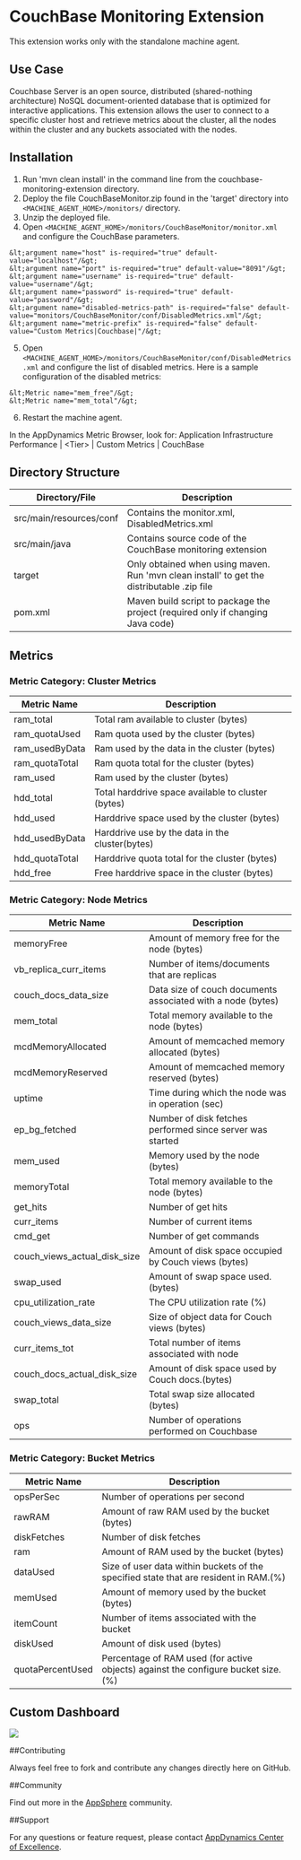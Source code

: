 CouchBase Monitoring Extension
============================

This extension works only with the standalone machine agent.

## Use Case

Couchbase Server is an open source, distributed (shared-nothing architecture) NoSQL document-oriented database that is optimized for interactive applications. This extension allows the user to connect to a specific cluster host and retrieve metrics about the cluster, all the nodes within the cluster and any buckets associated with the nodes.  

## Installation

1. Run 'mvn clean install' in the command line from the couchbase-monitoring-extension directory.
2. Deploy the file CouchBaseMonitor.zip found in the 'target' directory into `<MACHINE_AGENT_HOME>/monitors/` directory.
3. Unzip the deployed file.
4. Open `<MACHINE_AGENT_HOME>/monitors/CouchBaseMonitor/monitor.xml` and configure the CouchBase parameters.
```
&lt;argument name="host" is-required="true" default-value="localhost"/&gt;
&lt;argument name="port" is-required="true" default-value="8091"/&gt;
&lt;argument name="username" is-required="true" default-value="username"/&gt;
&lt;argument name="password" is-required="true" default-value="password"/&gt;
&lt;argument name="disabled-metrics-path" is-required="false" default-value="monitors/CouchBaseMonitor/conf/DisabledMetrics.xml"/&gt;
&lt;argument name="metric-prefix" is-required="false" default-value="Custom Metrics|Couchbase|"/&gt;
```
5. Open `<MACHINE_AGENT_HOME>/monitors/CouchBaseMonitor/conf/DisabledMetrics.xml` and configure the list of disabled metrics. Here is a sample configuration of the disabled metrics:
```
&lt;Metric name="mem_free"/&gt;
&lt;Metric name="mem_total"/&gt;
```
6. Restart the machine agent.

In the AppDynamics Metric Browser, look for: Application Infrastructure Performance | &lt;Tier&gt; | Custom Metrics | CouchBase

## Directory Structure

| Directory/File | Description |
|----------------|-------------|
|src/main/resources/conf            | Contains the monitor.xml, DisabledMetrics.xml |
|src/main/java             | Contains source code of the CouchBase monitoring extension |
|target            | Only obtained when using maven. Run 'mvn clean install' to get the distributable .zip file |
|pom.xml       | Maven build script to package the project (required only if changing Java code) |

## Metrics

### Metric Category: Cluster Metrics

|Metric Name            	|Description|
|------------------------------	|------------|
|ram_total        		|Total ram available to cluster (bytes)
|ram_quotaUsed        		|Ram quota used by the cluster (bytes)
|ram_usedByData         	|Ram used by the data in the cluster (bytes)
|ram_quotaTotal         	|Ram quota total for the cluster (bytes)
|ram_used	        	|Ram used by the cluster (bytes)
|hdd_total       		|Total harddrive space available to cluster (bytes)
|hdd_used       		|Harddrive space used by the cluster (bytes)
|hdd_usedByData       		|Harddrive use by the data in the cluster(bytes)
|hdd_quotaTotal       		|Harddrive quota total for the cluster (bytes)
|hdd_free       		|Free harddrive space in the cluster (bytes)

### Metric Category: Node Metrics

|Metric Name            	|Description|
|------------------------------	|-----------|
|memoryFree        		|Amount of memory free for the node (bytes)
|vb_replica_curr_items  	|Number of items/documents that are replicas 
|couch_docs_data_size         	|Data size of couch documents associated with a node (bytes)
|mem_total	        	|Total memory available to the node (bytes)
|mcdMemoryAllocated       	|Amount of memcached memory allocated (bytes)
|mcdMemoryReserved       	|Amount of memcached memory reserved (bytes)
|uptime       			|Time during which the node was in operation (sec)
|ep_bg_fetched       		|Number of disk fetches performed since server was started
|mem_used       		|Memory used by the node (bytes)
|memoryTotal        		|Total memory available to the node (bytes)
|get_hits  			|Number of get hits
|curr_items         		|Number of current items
|cmd_get	        	|Number of get commands
|couch_views_actual_disk_size   |Amount of disk space occupied by Couch views (bytes)
|swap_used       		|Amount of swap space used.(bytes)
|cpu_utilization_rate       	|The CPU utilization rate (%)
|couch_views_data_size       	|Size of object data for Couch views (bytes)
|curr_items_tot       		|Total number of items associated with node
|couch_docs_actual_disk_size    |Amount of disk space used by Couch docs.(bytes)
|swap_total       		|Total swap size allocated (bytes)
|ops       			|Number of operations performed on Couchbase

### Metric Category: Bucket Metrics

|Metric Name            	|Description|
|------------------------------	|-----------|
|opsPerSec        		|Number of operations per second
|rawRAM  			|Amount of raw RAM used by the bucket (bytes)
|diskFetches         		|Number of disk fetches
|ram         			|Amount of RAM used by the bucket (bytes)
|dataUsed	        	|Size of user data within buckets of the specified state that are resident in RAM.(%)
|memUsed       			|Amount of memory used by the bucket (bytes)
|itemCount       		|Number of items associated with the bucket
|diskUsed       		|Amount of disk used (bytes)
|quotaPercentUsed       	|Percentage of RAM used (for active objects) against the configure bucket size.(%)


## Custom Dashboard

![](https://raw.github.com/Appdynamics/couchbase-monitoring-extension/master/CouchBase%20Dashboard.png)

##Contributing

Always feel free to fork and contribute any changes directly here on GitHub.

##Community

Find out more in the [AppSphere](http://appsphere.appdynamics.com/t5/eXchange/CouchBase---Monitoring-Extension/idi-p/5567) community.

##Support

For any questions or feature request, please contact [AppDynamics Center of Excellence](mailto:ace-request@appdynamics.com).

